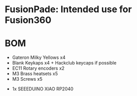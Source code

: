 # FusionPade: Intended use for Fusion360
# BOM 

- Gateron Milky Yellows x4
- Blank Keykaps x4 + Hackclub keycaps if possible
- EC11 Rotary encoders x2
- M3 Brass heatsets x5 
- M3 Screws x5

+ 1x SEEEDUINO XIAO RP2040 
